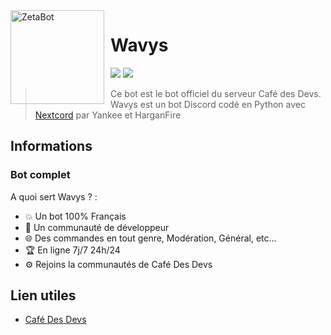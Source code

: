 <img width="150" height="150" align="left" style="float: left; margin: 0 10px 0 0;" alt="ZetaBot" src="https://cdn.discordapp.com/attachments/826802756739137546/829046002174525470/circle-cropped_7.png">  

# Wavys

[![](https://img.shields.io/discord/761541041152983050.svg?logo=discord&colorB=7289DA)](https://discord.gg/TFEDuCBXKr)
[![](https://img.shields.io/badge/paypal-donate-blue.svg)](https://paypal.me/YankeeExe)


> Ce bot est le bot officiel du serveur Café des Devs. Wavys est un bot Discord codé en Python avec [Nextcord](https://nextcord.readthedocs.io/en/latest/index.html) par Yankee et HarganFire
## Informations

### Bot complet

A quoi sert Wavys ? :
* 💥 Un bot 100% Français
* 💯 Un communauté de développeur
* 🌐 Des commandes en tout genre, Modération, Général, etc...
* 🏆 En ligne 7j/7 24h/24 
* ⚙️ Rejoins la communautés de Café Des Devs

## Lien utiles

*   [Café Des Devs](https://discord.gg/TFEDuCBXKr)
